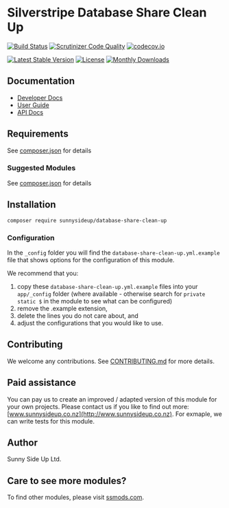 # Silverstripe Database Share Clean Up
[![Build Status](https://travis-ci.org/sunnysideup/silverstripe-database-share-clean-up.svg?branch=master)](https://travis-ci.org/sunnysideup/silverstripe-database-share-clean-up)
[![Scrutinizer Code Quality](https://scrutinizer-ci.com/g/sunnysideup/silverstripe-database-share-clean-up/badges/quality-score.png?b=master)](https://scrutinizer-ci.com/g/sunnysideup/silverstripe-database-share-clean-up/?branch=master)
[![codecov.io](https://codecov.io/github/sunnysideup/silverstripe-database-share-clean-up/coverage.svg?branch=master)](https://codecov.io/github/sunnysideup/silverstripe-database-share-clean-up?branch=master)

[![Latest Stable Version](https://poser.pugx.org/sunnysideup/database-share-clean-up/version)](https://packagist.org/packages/sunnysideup/database-share-clean-up)
[![License](https://poser.pugx.org/sunnysideup/database-share-clean-up/license)](https://packagist.org/packages/sunnysideup/database-share-clean-up)
[![Monthly Downloads](https://poser.pugx.org/sunnysideup/database-share-clean-up/d/monthly)](https://packagist.org/packages/sunnysideup/database-share-clean-up)


## Documentation



 * [Developer Docs](docs/en/INDEX.md)
 * [User Guide](docs/en/userguide.md)
 * [API Docs](http://docs.ssmods.com/sunnysideup/database-share-clean-up/classes.xhtml)


## Requirements



See [composer.json](composer.json) for details


### Suggested Modules



See [composer.json](composer.json) for details


## Installation


```
composer require sunnysideup/database-share-clean-up
```

### Configuration



In the `_config` folder you will find the `database-share-clean-up.yml.example`
file that shows options for the configuration of this module.

We recommend that you:

  1. copy these `database-share-clean-up.yml.example` files into your
`app/_config` folder (where available - otherwise search for `private static $` in the module to see what can be configured)
  2. remove the .example extension,
  3. delete the lines you do not care about, and
  4. adjust the configurations that you would like to use.


## Contributing



We welcome any contributions. See [CONTRIBUTING.md](CONTRIBUTING.md) for more details.

## Paid assistance



You can pay us to create an improved / adapted version of this module for your own projects.  Please contact us if you like to find out more: [www.sunnysideup.co.nz](http://www.sunnysideup.co.nz).  For exmaple, we can write tests for this module.  

## Author



Sunny Side Up Ltd.


## Care to see more modules?

To find other modules, please visit [ssmods.com](http://ssmods.com/).
